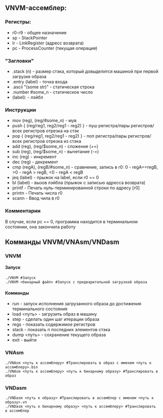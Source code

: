 ## VNVM-ассемблер:
### Регистры:
 - r0-r9 - общее назначение
 - sp - StackPointer
 - lr - LinkRegister (адресс возврата)
 - pc - ProcessCounter (текущая операция)

### "Загловки"
 - .stack (n) - размер стэка, который довыделится машиной при первой загрузке образа
 - .entry (label) - точка входа
 - .ascii "(some str)" - статическая строка
 - .number #some_n - статическое число
 - (label): - лэйбл
### Инструкции
 - mov (reg), (reg/#some_n) - мув
 - push { (reg/reg1, reg2/reg1 - reg2) } - пуш регистра/пары регистров/всех регистров отрезка на стэк
 - pop { (reg/reg1, reg2/reg1 - reg2) } - поп регистра/пары регистров/всех регистров отрезка из стэка
 - add (reg), (reg/$some_n) - сложение (+=)
 - sub (reg), (reg/$some_n) - вычетание (-=)
 - inc (reg) - инкремент
 - dec (reg) - декремент
 - cmp (regA), (regB/#some_n) - сравнение, запись в r0: 0 - regA==regB, >0 - regA > regB, <0 - regA < regB
 - jeq (label) -  прыжок на label, если r0 == 0
 - bl (label) - вызов лэйбла (прыжок с записью адресса возврата)
 - printf - Печать нуль-терминированной строки по адресу [r0]
 - printn - Печать числа r0
 - scann - Ввод чила в r0

### Комментарии
В случае, если pc == 0, программа находится в терминальном состоянии, она закончила работу

## Комманды VNVM/VNAsm/VNDasm

### VNVM

#### Запуск
```
./VNVM #Запуск
./VNVM <бинарный файл> #Запуск с предварительной загрузкой образа
```
#### Комманды
 - run - запуск исполнения загрузанного образа до достижения терминального состояния
 - load <путь> - загрузить образ в машину
 - step - сделать один шаг итерации образа
 - regs - показать содержимое регистров
 - stack <n> - показать n последних элементов стэка
 - dump <путь> - сохранение текущего образа
 - exit - выйти

### VNAsm

```
./VNAsm <путь к ассемблеру> #Транслировать в образ с именем <путь к ассемблеру>.bin
./VNAsm <путь к ассемблеру> <путь к бинарному образу> #Транслировать в образ
```

### VNDasm

```
./VNDasm <путь к образу> #Транслировать в ассемблер с именем <путь к образу>.vn
./VNDasm <путь к бинарному образу> <путь к ассемблеру> #Транслировать в ассемблер
```